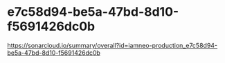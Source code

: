 # e7c58d94-be5a-47bd-8d10-f5691426dc0b
https://sonarcloud.io/summary/overall?id=iamneo-production_e7c58d94-be5a-47bd-8d10-f5691426dc0b
